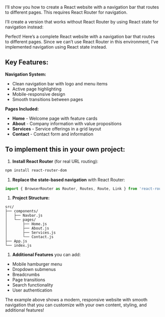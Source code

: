 I’ll show you how to create a React website with a navigation bar that routes to different pages. This requires React Router for navigation.​​​​​​​​​​​​​​​​

I’ll create a version that works without React Router by using React state for navigation instead:​​​​​​​​​​​​​​​​

Perfect! Here’s a complete React website with a navigation bar that routes to different pages. Since we can’t use React Router in this environment, I’ve implemented navigation using React state instead.

## Key Features:

**Navigation System:**

- Clean navigation bar with logo and menu items
- Active page highlighting
- Mobile-responsive design
- Smooth transitions between pages

**Pages Included:**

- **Home** - Welcome page with feature cards
- **About** - Company information with value propositions
- **Services** - Service offerings in a grid layout
- **Contact** - Contact form and information

## To implement this in your own project:

1. **Install React Router** (for real URL routing):

```bash
npm install react-router-dom
```

1. **Replace the state-based navigation** with React Router:

```jsx
import { BrowserRouter as Router, Routes, Route, Link } from 'react-router-dom';
```

1. **Project Structure:**

```
src/
├── components/
│   ├── Navbar.js
│   └── pages/
│       ├── Home.js
│       ├── About.js
│       ├── Services.js
│       └── Contact.js
├── App.js
└── index.js
```

1. **Additional Features** you can add:

- Mobile hamburger menu
- Dropdown submenus
- Breadcrumbs
- Page transitions
- Search functionality
- User authentication

The example above shows a modern, responsive website with smooth navigation that you can customize with your own content, styling, and additional features!​​​​​​​​​​​​​​​​
